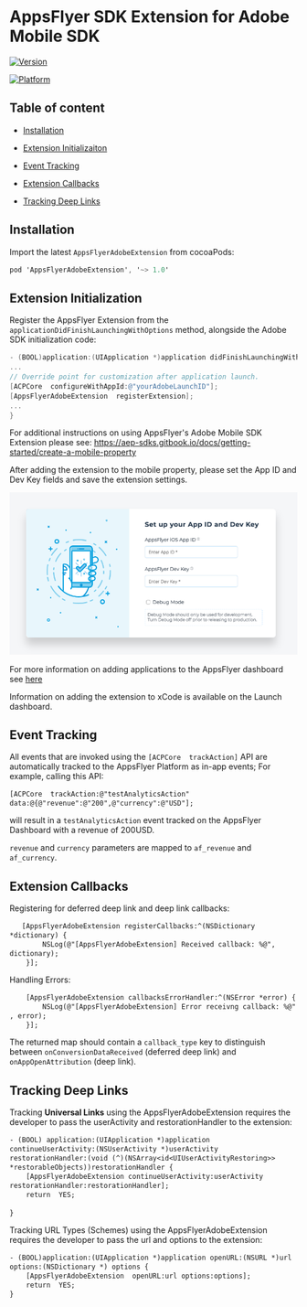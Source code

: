 

# AppsFlyer SDK Extension for Adobe Mobile SDK

[![Version](https://img.shields.io/cocoapods/v/AppsFlyerAdobeExtension.svg?style=flat)](https://cocoapods.org/pods/AppsFlyerAdobeExtension)

[![Platform](https://img.shields.io/cocoapods/p/AppsFlyerAdobeExtension.svg?style=flat)](https://cocoapods.org/pods/AppsFlyerAdobeExtension)

## Table of content
- [Installation](#installation)
- [Extension Initializaiton](#initialization)

- [Event Tracking](#eventTracking)

- [Extension Callbacks](#callbacks)

- [Tracking Deep Links](#deeplinks)

## <a id="installation">  Installation

Import the latest `AppsFlyerAdobeExtension` from cocoaPods:
```objectivec
pod 'AppsFlyerAdobeExtension', '~> 1.0'
```
## <a id="initialization"> Extension Initialization
Register the AppsFlyer Extension from the `applicationDidFinishLaunchingWithOptions` method, alongside the Adobe SDK initialization code:
```objectivec
- (BOOL)application:(UIApplication *)application didFinishLaunchingWithOptions :(NSDictionary *)launchOptions {
...
// Override point for customization after application launch.
[ACPCore  configureWithAppId:@"yourAdobeLaunchID"];
[AppsFlyerAdobeExtension  registerExtension];
...
}
```


For additional instructions on using AppsFlyer's Adobe Mobile SDK Extension please see: https://aep-sdks.gitbook.io/docs/getting-started/create-a-mobile-property

After adding the extension to the mobile property, please set the App ID and Dev Key fields and save the extension settings.

![AppsFlyerAdobeSDK](https://github.com/AppsFlyerSDK/AppsFlyerAdobeExtension/blob/master/gitresources/img.png)

For more information on adding applications to the AppsFlyer dashboard see [here](https://support.appsflyer.com/hc/en-us/articles/207377436-Adding-a-New-App-to-the-AppsFlyer-Dashboard)



Information on adding the extension to xCode is available on the Launch dashboard.


## <a id="eventTracking"> Event Tracking
All events that are invoked using the `[ACPCore  trackAction]` API are automatically tracked to the AppsFlyer Platform as in-app events; For example, calling this API:
```
[ACPCore  trackAction:@"testAnalyticsAction" data:@{@"revenue":@"200",@"currency":@"USD"];
```
will result in a `testAnalyticsAction` event tracked on the AppsFlyer Dashboard with a revenue of 200USD.

 `revenue` and `currency` parameters are mapped to `af_revenue` and `af_currency`.


## <a id="callbacks"> Extension Callbacks
 Registering for deferred deep link and deep link callbacks:
```
   [AppsFlyerAdobeExtension registerCallbacks:^(NSDictionary *dictionary) {
        NSLog(@"[AppsFlyerAdobeExtension] Received callback: %@", dictionary);
    }];
```
Handling Errors:
```
    [AppsFlyerAdobeExtension callbacksErrorHandler:^(NSError *error) {
        NSLog(@"[AppsFlyerAdobeExtension] Error receivng callback: %@" , error);
    }];
``` 
The returned map should contain a `callback_type` key to distinguish between `onConversionDataReceived` (deferred deep link) and `onAppOpenAttribution`  (deep link).


## <a id="deeplinks"> Tracking Deep Links
Tracking  **Universal Links** using the AppsFlyerAdobeExtension requires the developer to pass the userActivity and restorationHandler to the extension:
```
- (BOOL) application:(UIApplication *)application continueUserActivity:(NSUserActivity *)userActivity restorationHandler:(void (^)(NSArray<id<UIUserActivityRestoring>> *restorableObjects))restorationHandler {
    [AppsFlyerAdobeExtension continueUserActivity:userActivity restorationHandler:restorationHandler];
    return  YES;

}
```

Tracking URL Types (Schemes) using the AppsFlyerAdobeExtension requires the developer to pass the url and options to the extension:
```
- (BOOL)application:(UIApplication *)application openURL:(NSURL *)url options:(NSDictionary *) options {
	[AppsFlyerAdobeExtension  openURL:url options:options];
	return  YES;
}
```
